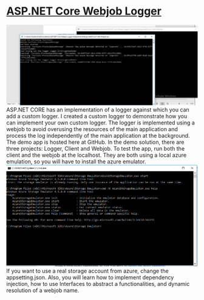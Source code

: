 # [ASP.NET Core Webjob Logger](https://oarklimited.wordpress.com/asp-net-core-azure-webjob-logger)

![Azure Webjob Running.PNG](https://raw.githubusercontent.com/OarkLimited/ASP.NET-Core-Azure-Webjob-Logger/master/Azure%20Webjob%20Running.PNG "Azure Webjob Running.PNG")
ASP.NET CORE has an implementation of a logger against which you can add a custom logger. I created a custom logger to demonstrate how you can implement your own custom logger. 
The logger is implemented using a webjob to avoid overusing the resources of the main application and process the log independently of the main application at the background.
The demo app is hosted here at GitHub. In the demo solution, there are three projects: Logger, Client and Webjob.
To test the app, run both the client and the webjob at the localhost. They are both using a local azure emulation, so you will have to install the azure emulator. 
![Azure Webjob Running.PNG](https://raw.githubusercontent.com/OarkLimited/ASP.NET-Core-Azure-Webjob-Logger/master/Azure%20Emulator.PNG "Azure Emulator.PNG")
If you want to use a real storage account from azure, change the appsetting.json.
Also, you will learn how to implement dependency injection, how to use Interfaces to abstract a functionalities, and dynamic resolution of a webjob name.



